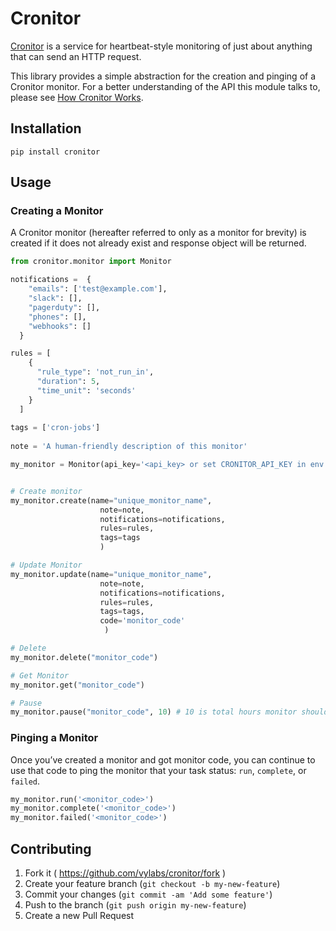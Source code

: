 # Cronitor

[Cronitor](https://cronitor.io/) is a service for heartbeat-style monitoring of just about anything that can send an HTTP request.

This library provides a simple abstraction for the creation and pinging of a Cronitor monitor. For a better understanding of the API this module talks to, please see [How Cronitor Works](https://cronitor.io/help/how-cronitor-works).

## Installation


```
pip install cronitor
```



## Usage

### Creating a Monitor

A Cronitor monitor (hereafter referred to only as a monitor for brevity) is created if it does not already exist and response object will be returned.

```python
from cronitor.monitor import Monitor

notifications =  {
    "emails": ['test@example.com'],
    "slack": [],
    "pagerduty": [],
    "phones": [],
    "webhooks": []
  }

rules = [
    {
      "rule_type": 'not_run_in',
      "duration": 5,
      "time_unit": 'seconds'
    }
  ]
  
tags = ['cron-jobs']
    
note = 'A human-friendly description of this monitor'

my_monitor = Monitor(api_key='<api_key> or set CRONITOR_API_KEY in env', time_zone='<timezone> : default is Asia/Kolkata')


# Create monitor
my_monitor.create(name="unique_monitor_name",
                    note=note,
                    notifications=notifications, 
                    rules=rules, 
                    tags=tags
                    )

# Update Monitor
my_monitor.update(name="unique_monitor_name",
                    note=note,
                    notifications=notifications,
                    rules=rules,
                    tags=tags,
                    code='monitor_code'
                     )

# Delete 
my_monitor.delete("monitor_code")

# Get Monitor 
my_monitor.get("monitor_code")

# Pause
my_monitor.pause("monitor_code", 10) # 10 is total hours monitor should be paused

```

### Pinging a Monitor

Once you’ve created a monitor and got monitor code, you can continue to use that code to ping the monitor that your task status: `run`, `complete`, or `failed`.

```python
my_monitor.run('<monitor_code>')
my_monitor.complete('<monitor_code>')
my_monitor.failed('<monitor_code>')
```

## Contributing

1. Fork it ( https://github.com/vylabs/cronitor/fork )
2. Create your feature branch (`git checkout -b my-new-feature`)
3. Commit your changes (`git commit -am 'Add some feature'`)
4. Push to the branch (`git push origin my-new-feature`)
5. Create a new Pull Request
